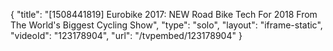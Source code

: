 {
    "title": "[1508441819] Eurobike 2017: NEW Road Bike Tech For 2018 From The World's Biggest Cycling Show",
    "type": "solo",
    "layout": "iframe-static",
    "videoId": "123178904",
    "url": "\/tvpembed\/123178904"
}